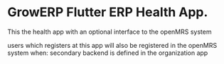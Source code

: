 # GrowERP Flutter ERP Health App.

This the health app with an optional interface to the openMRS system

users which registers at this app will also be registered in the openMRS system
when: secondary backend is defined in the organization app


